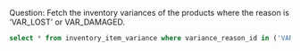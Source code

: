 Question:
Fetch the inventory variances of the products where the reason is ‘VAR_LOST’ or VAR_DAMAGED.
```sql
select * from inventory_item_variance where variance_reason_id in ('VAR_LOST' ,'VAR_DAMAGED');
```
